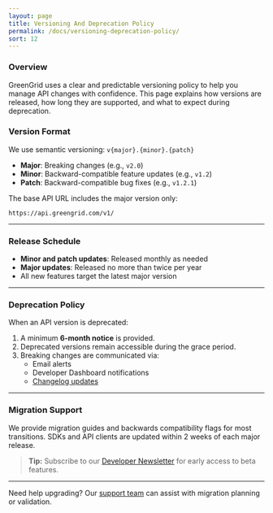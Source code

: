 ```yaml
---
layout: page
title: Versioning And Deprecation Policy
permalink: /docs/versioning-deprecation-policy/
sort: 12
---
```


### Overview

GreenGrid uses a clear and predictable versioning policy to help you manage API changes with confidence. This page explains how versions are released, how long they are supported, and what to expect during deprecation.

### Version Format

We use semantic versioning: `v{major}.{minor}.{patch}`

- **Major**: Breaking changes (e.g., `v2.0`)
- **Minor**: Backward-compatible feature updates (e.g., `v1.2`)
- **Patch**: Backward-compatible bug fixes (e.g., `v1.2.1`)

The base API URL includes the major version only:

```
https://api.greengrid.com/v1/
```

---

### Release Schedule

- **Minor and patch updates**: Released monthly as needed
- **Major updates**: Released no more than twice per year
- All new features target the latest major version

---

### Deprecation Policy

When an API version is deprecated:

1. A minimum **6-month notice** is provided.
2. Deprecated versions remain accessible during the grace period.
3. Breaking changes are communicated via:
   - Email alerts
   - Developer Dashboard notifications
   - [Changelog updates](./changelog.md)

---

### Migration Support

We provide migration guides and backwards compatibility flags for most transitions. SDKs and API clients are updated within 2 weeks of each major release.

> **Tip:** Subscribe to our [Developer Newsletter](https://developers.greengrid.com/newsletter) for early access to beta features.

---

Need help upgrading? Our [support team](https://support.greengrid.com) can assist with migration planning or validation.
